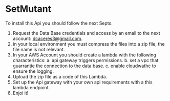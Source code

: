 # SetMutant

To install this Api you should follow the next Septs.

1. Request the Data Base credentials and access by an email to the next account: dcaceres3@gmail.com.
2. in your local environment you must compress the files into a zip file, the file name is not relevant.
3. In your AWS Account you should create  a lambda with the following characteristics:
      a. api gateway triggers permissions.
      b. set a vpc that guarrantie the connection to the data base.
      c. enable cloudwathc to ensure the logging.
4. Upload the zip file as a code of this Lambda.
5. Set up the Api gateway with your own api requirements with a this lambda endpoint.
6. Enjoi it!      
  
      
      
